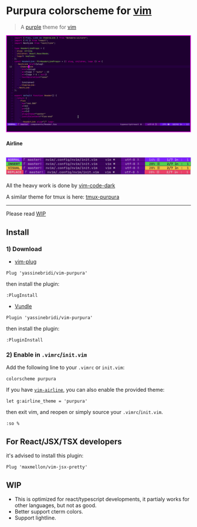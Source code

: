# Purpura colorscheme for [vim](https://github.com/vim/vim)

> A [purple](https://github.com/yassinebridi/vim-purpura) theme for [vim](https://github.com/vim/vim)

![Screenshot](./screenshot.png)

#### Airline
![Airline](./airline.png)
---

All the heavy work is done by [vim-code-dark](https://github.com/tomasiser/vim-code-dark)

A similar theme for tmux is here: [tmux-purpura](https://github.com/yassinebridi/tmux-purpura)

---
Please read [WIP](#wip)

## Install
### 1) Download
*  [vim-plug](https://github.com/junegunn/vim-plug)
```
Plug 'yassinebridi/vim-purpura'
```
then install the plugin:
```
:PlugInstall
```
*  [Vundle](https://github.com/gmarik/vundle)
```
Plugin 'yassinebridi/vim-purpura'
```
then install the plugin:
```
:PluginInstall
```
### 2) Enable in `.vimrc`/`init.vim`
Add the following line to your `.vimrc` or `init.vim`:

```
colorscheme purpura
```

If you have [`vim-airline`](https://github.com/vim-airline/vim-airline), you can also enable the provided theme:

```
let g:airline_theme = 'purpura'
```
then exit vim, and reopen or simply source your `.vimrc`/`init.vim`.
```
:so %
```
## For React/JSX/TSX developers
it's advised to install this plugin:
```
Plug 'maxmellon/vim-jsx-pretty'
```
## WIP
- This is optimized for react/typescript developments, it partialy works for other languages, but not as good.
- Better support cterm colors.
- Support lightline.
